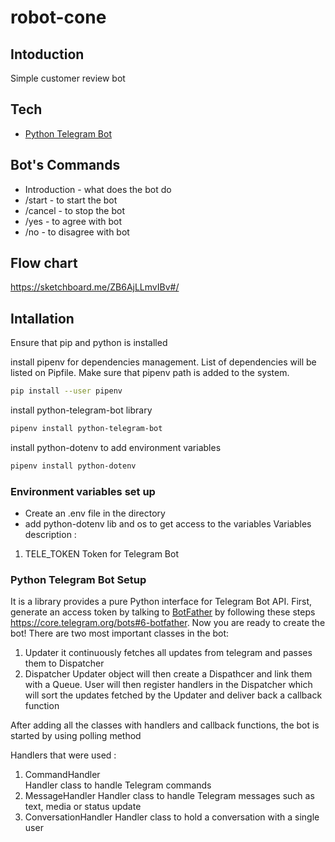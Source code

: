 # robot-cone

## Intoduction 
Simple customer review bot

## Tech 
- [Python Telegram Bot](https://github.com/python-telegram-bot/python-telegram-bot)

## Bot's Commands
- Introduction - what does the bot do
- /start  - to start the bot
- /cancel - to stop the bot
- /yes - to agree with bot
- /no - to disagree with bot

## Flow chart 
https://sketchboard.me/ZB6AjLLmvIBv#/

## Intallation
Ensure that pip and python is installed

install pipenv for dependencies management. List of dependencies will be listed on Pipfile. Make sure that pipenv path is added to the system.
```sh
pip install --user pipenv
```

install python-telegram-bot library
```sh
pipenv install python-telegram-bot
```

install python-dotenv to add environment variables
```sh
pipenv install python-dotenv
```

### Environment variables set up
- Create an .env file in the directory
- add python-dotenv lib and os to get access to the variables
Variables description :
1. TELE_TOKEN
    Token for Telegram Bot

### Python Telegram Bot Setup
It is a library provides a pure Python interface for Telegram Bot API.
First, generate an access token by talking to [BotFather](https://t.me/botfather) by following these steps https://core.telegram.org/bots#6-botfather. Now you are ready to create the bot!
There are two most important classes in the bot:
1. Updater 
    it continuously fetches all updates from telegram and passes them to Dispatcher
2. Dispatcher
    Updater object will then create a Dispathcer and link them with a Queue.
    User will then register handlers in the Dispatcher which will sort the updates fetched by the Updater and deliver back a callback function

After adding all the classes with handlers and callback functions, the bot is started by using polling method 

Handlers that were used :
1. CommandHandler  
    Handler class to handle Telegram commands
2. MessageHandler
    Handler class to handle Telegram messages such as text, media or status update
3. ConversationHandler
    Handler class to hold a conversation with a single user


